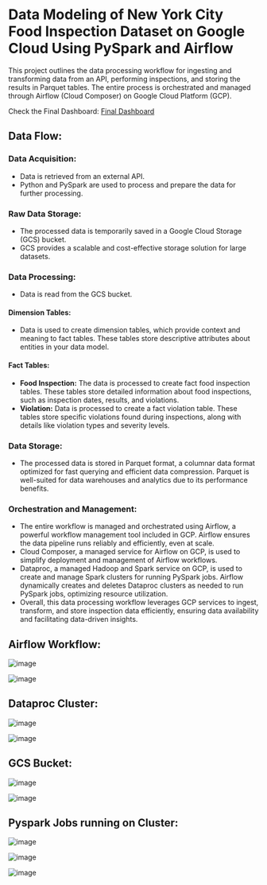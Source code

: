 # Data Modeling of New York City Food Inspection Dataset on Google Cloud Using PySpark and Airflow

This project outlines the data processing workflow for ingesting and transforming data from an API, performing inspections, and storing the results in Parquet tables. The entire process is orchestrated and managed through Airflow (Cloud Composer) on Google Cloud Platform (GCP).

Check the Final Dashboard: [Final Dashboard](https://shorturl.at/fpMQ0)

## Data Flow:

### Data Acquisition:
- Data is retrieved from an external API.
- Python and PySpark are used to process and prepare the data for further processing.

### Raw Data Storage:
- The processed data is temporarily saved in a Google Cloud Storage (GCS) bucket.
- GCS provides a scalable and cost-effective storage solution for large datasets.

### Data Processing:
- Data is read from the GCS bucket.

#### Dimension Tables:
- Data is used to create dimension tables, which provide context and meaning to fact tables. These tables store descriptive attributes about entities in your data model.

#### Fact Tables:
- **Food Inspection:** The data is processed to create fact food inspection tables. These tables store detailed information about food inspections, such as inspection dates, results, and violations.
- **Violation:** Data is processed to create a fact violation table. These tables store specific violations found during inspections, along with details like violation types and severity levels.

### Data Storage:
- The processed data is stored in Parquet format, a columnar data format optimized for fast querying and efficient data compression. Parquet is well-suited for data warehouses and analytics due to its performance benefits.

### Orchestration and Management:
- The entire workflow is managed and orchestrated using Airflow, a powerful workflow management tool included in GCP. Airflow ensures the data pipeline runs reliably and efficiently, even at scale.
- Cloud Composer, a managed service for Airflow on GCP, is used to simplify deployment and management of Airflow workflows.
- Dataproc, a managed Hadoop and Spark service on GCP, is used to create and manage Spark clusters for running PySpark jobs. Airflow dynamically creates and deletes Dataproc clusters as needed to run PySpark jobs, optimizing resource utilization.
- Overall, this data processing workflow leverages GCP services to ingest, transform, and store inspection data efficiently, ensuring data availability and facilitating data-driven insights.

  
## Airflow Workflow:
![image](https://github.com/girish-Pillai/NYC_Food_Inspection_Data_Modeling/assets/98634040/80d9da14-059e-4f05-b5ec-960b057b903e)

![image](https://github.com/girish-Pillai/NYC_Food_Inspection_Data_Modeling/assets/98634040/6cd42b1e-d7ab-4e8e-b3c9-7dbdff10b99a)

## Dataproc Cluster:
![image](https://github.com/girish-Pillai/NYC_Food_Inspection_Data_Modeling/assets/98634040/768f67a9-c8d4-4c86-9acc-9d6f2b8f0ae3)

![image](https://github.com/girish-Pillai/NYC_Food_Inspection_Data_Modeling/assets/98634040/5c029c7d-a5f2-4b8d-80d9-e6b8a0d1dc4a)

## GCS Bucket:
![image](https://github.com/girish-Pillai/NYC_Food_Inspection_Data_Modeling/assets/98634040/6e2029ef-3a1b-4d03-be49-9e0651ac0211)

![image](https://github.com/girish-Pillai/NYC_Food_Inspection_Data_Modeling/assets/98634040/6d90ae6f-072a-42ce-8452-9214b0783b1a)

## Pyspark Jobs running on Cluster:
![image](https://github.com/girish-Pillai/NYC_Food_Inspection_Data_Modeling/assets/98634040/36042146-8948-4a40-847b-db8b99f134de)

![image](https://github.com/girish-Pillai/NYC_Food_Inspection_Data_Modeling/assets/98634040/539d2172-9469-416b-8586-f35682e64fef)

![image](https://github.com/girish-Pillai/NYC_Food_Inspection_Data_Modeling/assets/98634040/65312ad4-9e6f-4230-9180-05cd99f9057f)


